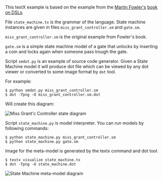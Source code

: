 This textX example is based on the example from the [Martin
Fowler's](http://www.martinfowler.com/aboutMe.html) [book on
DSLs](http://www.martinfowler.com/books/dsl.html).

File `state_machine.tx` is the grammar of the language. State machine instances
are given in files `miss_grant_controller.sm` and  `gate.sm`.

`miss_grant_controller.sm` is the original example from Fowler's book.

`gate.sm` is a simple state machine model of a gate that unlocks by inserting
a coin and locks again when someone pass trough the gate.

Script `smdot.py` is an example of source code generator. Given a State Machine
model it will produce dot file which can be viewed by any dot viewer or
converted to some image format by `dot` tool.

For example:

    $ python smdot.py miss_grant_controller.sm
    $ dot -Tpng -O miss_grant_controller.sm.dot

Will create this diagram:

![Miss Grant'c Controller state diagram](https://raw.githubusercontent.com/textX/textX/master/examples/StateMachine/miss_grant_controller.sm.dot.png)

Script `state_machine.py` is model interpreter. You can run models by 
following commands:

    $ python state_machine.py miss_grant_controller.sm
    $ python state_machine.py gate.sm

Image for the meta-model is generated by the textx command and dot tool.

    $ textx visualize state_machine.tx
    $ dot -Tpng -O state_machine.dot

![State Machine meta-model diagram](https://raw.githubusercontent.com/textX/textX/master/examples/StateMachine/state_machine.tx.dot.png)

